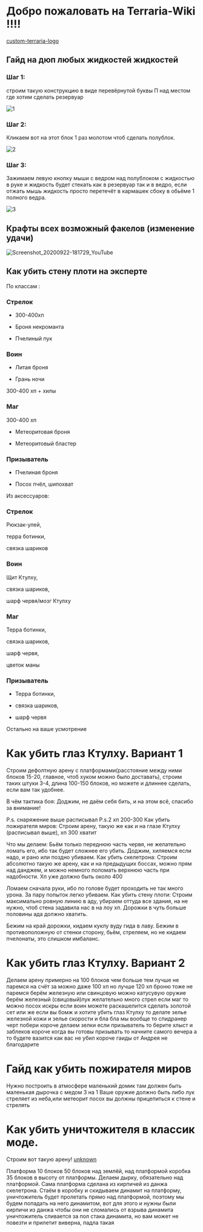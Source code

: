 # Добро пожаловать на Terraria-Wiki !!!!
[custom-terraria-logo](https://user-images.githubusercontent.com/85753549/161287751-51a4f520-0bb1-447f-a5d5-3482476428fc.png)



## Гайд на дюп любых жидкостей жидкостей

### Шаг 1:
строим такую конструкцию в виде перевёрнутой буквы П над местом где хотим сделать резервуар 

![1](https://user-images.githubusercontent.com/85753549/160229640-e1ca2296-5135-4c74-9089-5793728c280d.png)

### Шаг 2:
Кликаем вот на этот блок 1 раз молотом чтоб сделать полублок.

![2](https://user-images.githubusercontent.com/85753549/160229680-de9fb945-1ade-4d41-a2a4-45a969cf931c.png)

### Шаг 3:
Зажимаем левую кнопку мыши с ведром над полублоком с жидкостью в руке и жидкость будет стекать как в резервуар так и в ведро, если отжать мышь жидкость просто перетечёт в кармашек сбоку в обьёме 1 полного ведра. 

![3](https://user-images.githubusercontent.com/85753549/160229709-e5b0234b-81a0-4f43-b92b-1330ceafe324.png)


## Крафты всех возможный факелов (изменение удачи)

![Screenshot_20200922-181729_YouTube](https://user-images.githubusercontent.com/85753549/160229755-2edd9e89-274e-4914-9084-b6282b3004e1.jpeg)

## Как убить стену плоти на эксперте
По классам :

### Стрелок

 * 300-400хп
  
 * Броня некроманта
  
 * Пчелиный пук
  
### Воин

 * Литая броня
  
 * Грань ночи
  
  300-400 хп + хилы
  
### Маг
  300-400 хп
  
 * Метеоритовая броня
  
 * Метеоритовый бластер
  
### Призыватель

 * Пчелиная броня
  
 * Посох пчёл, шипохват

Из аксессуаров:

### Стрелок

  Рюкзак-улей,
  
  терра ботинки,
  
  связка шариков
  
### Воин

  Щит Ктулху,
  
  связка шариков, 
  
  шарф червя/мозг Ктулху
  
### Маг 

  Терра ботинки,
  
  связка шариков, 
  
  шарф червя,
  
  цветок маны
  
### Призыватель

 * Терра ботинки,
  
 * связка шариков,
  
 * шарф червя 

Остально на ваше усмотрение

# Как убить глаз Ктулху. Вариант 1
Строим дефолтную арену с платформами(расстояние между ними блоков 15-20, главное, чтоб хуком можно было доставать), строим таких штуки 3-4, длина 100-150 блоков, но можете и длиннее сделать, если вам так удобнее.

В чём тактика боя:
Доджим, не даём себя бить, и на этом всё, спасибо за внимание!

P.s. снаряжение выше расписывал
P.s.2 хп 200-300
Как убить пожирателя миров:
Строим арену, такую же как и на глазе Ктулху (расписывал выше), хп 300 хватит

Что мы делаем:
Бьём только переднюю часть червя, не желательно ломать его, ибо так будет сложнее его убить. Доджим, хиляемся если надо, и рано или поздно убиваем.
Как убить скелетрона:
Строим абсолютно такую же арену, как и на предыдущих боссах, можно прям над данджем, и можно немного поломать верхнюю часть при надобности. Хп уже должно быть около 400

Ломаем сначала руки, ибо по голове будет проходить не так много урона. За пару попыток легко убиваем.
Как убить стену плоти:
Строим максимально ровную линию в аду, убираем оттуда все здания, на не нужно, чтоб стена задавила нас в на лоу хп. Дорожки в чуть больше половины ада должно хватить.

Бежим на край дорожки, кидаем куклу вуду гида в лаву.
Бежим в противоположную от стенки сторону, бьём, стреляем, но не кидаем пчелонаты, это слишком имбаланс.

# Как убить глаз Ктулху. Вариант 2

Делаем арену примерно на 100 блоков чем больше тем лучше не паремся на счёт за можно даже 100 хп но лучше 120 хп броню тоже не паремся берём железную или свинцовую можно катусувую оружие берём железный (свицовый)лук желательно много стрел если маг то можно посох искры если воин можете раскашелится сделать золотой сет или же если вы бомж и хотите убить глаз Ктулху то делате зелье железной кожи и зелье скорости и бла бла мы вообще то спидранер черт побери короче делаем зелки если призыватель то берите хлыст и заблеков короче когда вы готовы призывать то начните самого вечера а то будете вазится как вас не убил короче гаиды от Андрея не благодарите 

# Гайд как убить пожирателя миров
Нужно построить в атмосфере маленький домик там должен быть маленькая дырочка с медом 3 на 1 Ваше оружие должно быть либо лук стреляет из неба,или метеорит посох вы должны прицепиться к стене и стрелять


# Kак убить уничтожителя в классик моде.

Строим вот такую арену!
[unknown](https://user-images.githubusercontent.com/85753549/163013679-597fdc20-045d-4ace-b9ab-22796bbeb90f.png)

Платформа 10 блоков 50 блоков над землёй, над платформой коробка 35 блоков в высоту от платформы.
Делаем дырку, обязательно над платформой.
Сама платформа сделана из кирпичей из данжа скелетрона.
Стаём в коробку и скидываем динамит на платформу, уничтожитель будет пролетать прямо над платформой, поэтому мы будем попадать на него динамитом, вот для этого и нужны были кирпичи из данжа чтобы они не сломались от взрыва динамита
уничтожитель сливается за пол стака динамита, но вам может не повезти и прилетит виверна, падла такая
